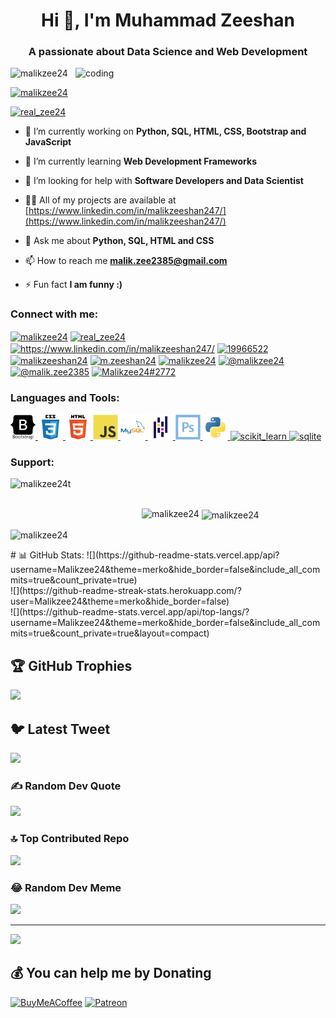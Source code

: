 <h1 align="center">Hi 👋, I'm Muhammad Zeeshan</h1>
<h3 align="center">A passionate about Data Science and Web Development</h3>
<img align="right" alt="coding" width=400px src="https://camo.githubusercontent.com/a4c584bce1c41271485d28f92aaf9f581b3c88b68ca723b6edfd58b4ba988c2b/68747470733a2f2f63646e2e6472696262626c652e636f6d2f75736572732f313138373833362f73637265656e73686f74732f363533393432392f70726f6772616d65722e676966.gif">

<p align="left"> <img src="https://komarev.com/ghpvc/?username=malikzee24&label=Profile%20views&color=0e75b6&style=flat" alt="malikzee24" /> </p>

<p align="left"> <a href="https://github.com/ryo-ma/github-profile-trophy"><img src="https://github-profile-trophy.vercel.app/?username=malikzee24" alt="malikzee24" /></a> </p>

<p align="left"> <a href="https://twitter.com/real_zee24" target="blank"><img src="https://img.shields.io/twitter/follow/real_zee24?logo=twitter&style=for-the-badge" alt="real_zee24" /></a> </p>

- 🔭 I’m currently working on **Python, SQL, HTML, CSS, Bootstrap and JavaScript**

- 🌱 I’m currently learning **Web Development Frameworks**

- 🤝 I’m looking for help with **Software Developers and Data Scientist**

- 👨‍💻 All of my projects are available at [https://www.linkedin.com/in/malikzeeshan247/](https://www.linkedin.com/in/malikzeeshan247/)

- 💬 Ask me about **Python, SQL, HTML and CSS**

- 📫 How to reach me **malik.zee2385@gmail.com**

- ⚡ Fun fact **I am funny :)**

<h3 align="left">Connect with me:</h3>
<p align="left">
<a href="https://dev.to/malikzee24" target="blank"><img align="center" src="https://raw.githubusercontent.com/rahuldkjain/github-profile-readme-generator/master/src/images/icons/Social/devto.svg" alt="malikzee24" height="30" width="40" /></a>
<a href="https://twitter.com/real_zee24" target="blank"><img align="center" src="https://raw.githubusercontent.com/rahuldkjain/github-profile-readme-generator/master/src/images/icons/Social/twitter.svg" alt="real_zee24" height="30" width="40" /></a>
<a href="https://linkedin.com/in/https://www.linkedin.com/in/malikzeeshan247/" target="blank"><img align="center" src="https://raw.githubusercontent.com/rahuldkjain/github-profile-readme-generator/master/src/images/icons/Social/linked-in-alt.svg" alt="https://www.linkedin.com/in/malikzeeshan247/" height="30" width="40" /></a>
<a href="https://stackoverflow.com/users/19966522" target="blank"><img align="center" src="https://raw.githubusercontent.com/rahuldkjain/github-profile-readme-generator/master/src/images/icons/Social/stack-overflow.svg" alt="19966522" height="30" width="40" /></a>
<a href="https://kaggle.com/malikzeeshan24" target="blank"><img align="center" src="https://raw.githubusercontent.com/rahuldkjain/github-profile-readme-generator/master/src/images/icons/Social/kaggle.svg" alt="malikzeeshan24" height="30" width="40" /></a>
<a href="https://fb.com/m.zeeshan24" target="blank"><img align="center" src="https://raw.githubusercontent.com/rahuldkjain/github-profile-readme-generator/master/src/images/icons/Social/facebook.svg" alt="m.zeeshan24" height="30" width="40" /></a>
<a href="https://instagram.com/malikzee24" target="blank"><img align="center" src="https://raw.githubusercontent.com/rahuldkjain/github-profile-readme-generator/master/src/images/icons/Social/instagram.svg" alt="malikzee24" height="30" width="40" /></a>
<a href="https://hashnode.com/@malikzee24" target="blank"><img align="center" src="https://raw.githubusercontent.com/rahuldkjain/github-profile-readme-generator/master/src/images/icons/Social/hashnode.svg" alt="@malikzee24" height="30" width="40" /></a>
<a href="https://medium.com/@malik.zee2385" target="blank"><img align="center" src="https://raw.githubusercontent.com/rahuldkjain/github-profile-readme-generator/master/src/images/icons/Social/medium.svg" alt="@malik.zee2385" height="30" width="40" /></a>
<a href="https://discord.gg/Malikzee24#2772" target="blank"><img align="center" src="https://raw.githubusercontent.com/rahuldkjain/github-profile-readme-generator/master/src/images/icons/Social/discord.svg" alt="Malikzee24#2772" height="30" width="40" /></a>
</p>

<h3 align="left">Languages and Tools:</h3>
<p align="left"> <a href="https://getbootstrap.com" target="_blank" rel="noreferrer"> <img src="https://raw.githubusercontent.com/devicons/devicon/master/icons/bootstrap/bootstrap-plain-wordmark.svg" alt="bootstrap" width="40" height="40"/> </a> <a href="https://www.w3schools.com/css/" target="_blank" rel="noreferrer"> <img src="https://raw.githubusercontent.com/devicons/devicon/master/icons/css3/css3-original-wordmark.svg" alt="css3" width="40" height="40"/> </a> <a href="https://www.w3.org/html/" target="_blank" rel="noreferrer"> <img src="https://raw.githubusercontent.com/devicons/devicon/master/icons/html5/html5-original-wordmark.svg" alt="html5" width="40" height="40"/> </a> <a href="https://developer.mozilla.org/en-US/docs/Web/JavaScript" target="_blank" rel="noreferrer"> <img src="https://raw.githubusercontent.com/devicons/devicon/master/icons/javascript/javascript-original.svg" alt="javascript" width="40" height="40"/> </a> <a href="https://www.mysql.com/" target="_blank" rel="noreferrer"> <img src="https://raw.githubusercontent.com/devicons/devicon/master/icons/mysql/mysql-original-wordmark.svg" alt="mysql" width="40" height="40"/> </a> <a href="https://pandas.pydata.org/" target="_blank" rel="noreferrer"> <img src="https://raw.githubusercontent.com/devicons/devicon/2ae2a900d2f041da66e950e4d48052658d850630/icons/pandas/pandas-original.svg" alt="pandas" width="40" height="40"/> </a> <a href="https://www.photoshop.com/en" target="_blank" rel="noreferrer"> <img src="https://raw.githubusercontent.com/devicons/devicon/master/icons/photoshop/photoshop-line.svg" alt="photoshop" width="40" height="40"/> </a> <a href="https://www.python.org" target="_blank" rel="noreferrer"> <img src="https://raw.githubusercontent.com/devicons/devicon/master/icons/python/python-original.svg" alt="python" width="40" height="40"/> </a> <a href="https://scikit-learn.org/" target="_blank" rel="noreferrer"> <img src="https://upload.wikimedia.org/wikipedia/commons/0/05/Scikit_learn_logo_small.svg" alt="scikit_learn" width="40" height="40"/> </a> <a href="https://www.sqlite.org/" target="_blank" rel="noreferrer"> <img src="https://www.vectorlogo.zone/logos/sqlite/sqlite-icon.svg" alt="sqlite" width="40" height="40"/> </a> </p>

<h3 align="left">Support:</h3>
<p><a href="https://www.buymeacoffee.com/malikzee24t"> <img align="left" src="https://cdn.buymeacoffee.com/buttons/v2/default-yellow.png" height="50" width="210" alt="malikzee24t" /></a></p><br><br>

<p><img align="left" src="https://github-readme-stats.vercel.app/api/top-langs?username=malikzee24&show_icons=true&locale=en&layout=compact" alt="malikzee24" /></p>

<p>&nbsp;<img align="center" src="https://github-readme-stats.vercel.app/api?username=malikzee24&show_icons=true&locale=en" alt="malikzee24" /></p>

<p><img align="center" src="https://github-readme-streak-stats.herokuapp.com/?user=malikzee24&" alt="malikzee24" /></p>
# 📊 GitHub Stats:
![](https://github-readme-stats.vercel.app/api?username=Malikzee24&theme=merko&hide_border=false&include_all_commits=true&count_private=true)<br/>
![](https://github-readme-streak-stats.herokuapp.com/?user=Malikzee24&theme=merko&hide_border=false)<br/>
![](https://github-readme-stats.vercel.app/api/top-langs/?username=Malikzee24&theme=merko&hide_border=false&include_all_commits=true&count_private=true&layout=compact)

## 🏆 GitHub Trophies
![](https://github-profile-trophy.vercel.app/?username=Malikzee24&theme=discord&no-frame=false&no-bg=false&margin-w=4)

## 🐦 Latest Tweet
[![](https://gtce.itsvg.in/api?username=real_zee24)](https://github.com/VishwaGauravIn/github-twitter-card-embed)

### ✍️ Random Dev Quote
![](https://quotes-github-readme.vercel.app/api?type=horizontal&theme=radical)

### 🔝 Top Contributed Repo
![](https://github-contributor-stats.vercel.app/api?username=Malikzee24&limit=5&theme=gruvbox&combine_all_yearly_contributions=true)

### 😂 Random Dev Meme
<img src="https://rm.up.railway.app/" width="512px"/>

---
[![](https://visitcount.itsvg.in/api?id=Malikzee24&icon=6&color=11)](https://visitcount.itsvg.in)

  ## 💰 You can help me by Donating
  [![BuyMeACoffee](https://img.shields.io/badge/Buy%20Me%20a%20Coffee-ffdd00?style=for-the-badge&logo=buy-me-a-coffee&logoColor=black)](https://buymeacoffee.com/https://www.buymeacoffee.com/malikzee24t?new=1) [![Patreon](https://img.shields.io/badge/Patreon-F96854?style=for-the-badge&logo=patreon&logoColor=white)](https://patreon.com/patreon.com/MuhammadZeeshan) 

  
<!-- Proudly created with GPRM ( https://gprm.itsvg.in ) -->
